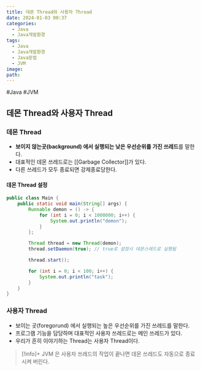 ```yaml
---
title: 데몬 Thread와 사용자 Thread
date: 2024-01-03 00:37
categories:
  - Java
  - Java개발환경
tags:
  - Java
  - Java개발환경
  - Java문법
  - JVM
image: 
path:
---
```

#Java #JVM 

## 데몬 Thread와 사용자 Thread
### 데몬 Thread
+ **보이지 않는곳(background) 에서 실행되는 낮은 우선순위를 가진 쓰레드**를 말한다.
+ 대표적인 데몬 쓰레드로는 [[Garbage Collector]]가 있다.
+ 다른 쓰레드가 모두 종료되면 강제종료당한다.
#### 데몬 Thread 설정
```java
public class Main {
    public static void main(String[] args) {
        Runnable demon = () -> {
            for (int i = 0; i < 1000000; i++) {
                System.out.println("demon");
            }
        };

        Thread thread = new Thread(demon);
        thread.setDaemon(true); // true로 설정시 데몬스레드로 실행됨

        thread.start();

        for (int i = 0; i < 100; i++) {
            System.out.println("task");
        }
    }
}
```

### 사용자 Thread
+ 보이는 곳(foregorund) 에서 실행되는 높은 우선순위를 가진 쓰레드를 말한다.
+ 프로그램 기능을 담당하며 대표적인 사용자 쓰레드로는 메인 쓰레드가 있다.
+ 우리가 흔히 이야기하는 Thread는 사용자 Thread이다.

> [!info]+ 
> JVM 은 사용자 쓰레드의 작업이 끝나면 데몬 쓰레드도 자동으로 종료시켜 버린다.
